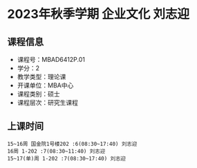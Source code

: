 # 2023年秋季学期 企业文化 刘志迎






## 课程信息

- 课程号：MBAD6412P.01
- 学分：2
- 教学类型：理论课
- 开课单位：MBA中心
- 课程类别：硕士
- 课程层次：研究生课程

## 上课时间

```
15~16周 国金院1号楼202 :6(08:30~17:40) 刘志迎
16周 1-202 :7(08:30~11:40) 刘志迎
15~17(单)周 1-202 :7(08:30~17:40) 刘志迎
```

